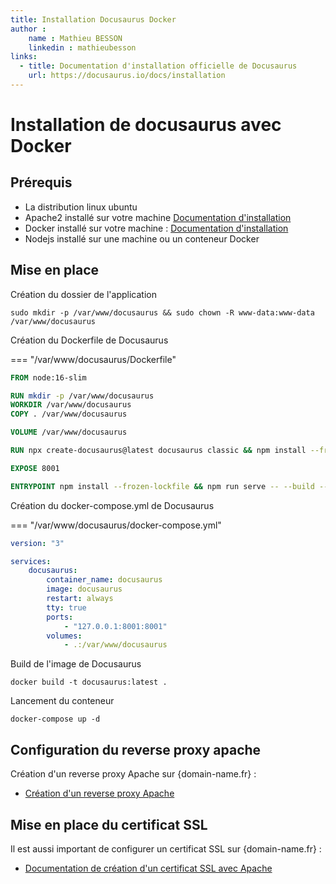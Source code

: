 ```yaml
---
title: Installation Docusaurus Docker
author :
    name : Mathieu BESSON
    linkedin : mathieubesson
links:
  - title: Documentation d'installation officielle de Docusaurus
    url: https://docusaurus.io/docs/installation
---
```


# Installation de docusaurus avec Docker

## Prérequis

-   La distribution linux ubuntu
-   Apache2 installé sur votre machine [Documentation d'installation](https://www.digitalocean.com/community/tutorials/how-to-install-the-apache-web-server-on-ubuntu-22-04)
-   Docker installé sur votre machine : [Documentation d'installation](../docker/docker-installation.md)
-   Nodejs installé sur une machine ou un conteneur Docker

## Mise en place

Création du dossier de l'application
```shell
sudo mkdir -p /var/www/docusaurus && sudo chown -R www-data:www-data /var/www/docusaurus
```

Création du Dockerfile de Docusaurus

=== "/var/www/docusaurus/Dockerfile"
```Dockerfile
FROM node:16-slim

RUN mkdir -p /var/www/docusaurus
WORKDIR /var/www/docusaurus
COPY . /var/www/docusaurus

VOLUME /var/www/docusaurus

RUN npx create-docusaurus@latest docusaurus classic && npm install --frozen-lockfile && npm run build

EXPOSE 8001

ENTRYPOINT npm install --frozen-lockfile && npm run serve -- --build --port 8001 --no-open
```

Création du docker-compose.yml de Docusaurus

=== "/var/www/docusaurus/docker-compose.yml"
```yaml
version: "3"

services:
    docusaurus:
        container_name: docusaurus
        image: docusaurus
        restart: always
        tty: true
        ports:
            - "127.0.0.1:8001:8001"
        volumes:
            - .:/var/www/docusaurus
```

Build de l'image de Docusaurus
```shell
docker build -t docusaurus:latest .
```

Lancement du conteneur 
```shell
docker-compose up -d
```

## Configuration du reverse proxy apache

Création d'un reverse proxy Apache sur {domain-name.fr} :

-   [Création d'un reverse proxy Apache](../apache/creation-reverse-proxy.md)

## Mise en place du certificat SSL

Il est aussi important de configurer un certificat SSL sur {domain-name.fr} :

-   [Documentation de création d'un certificat SSL avec Apache](../apache/configuration-ssl.md)